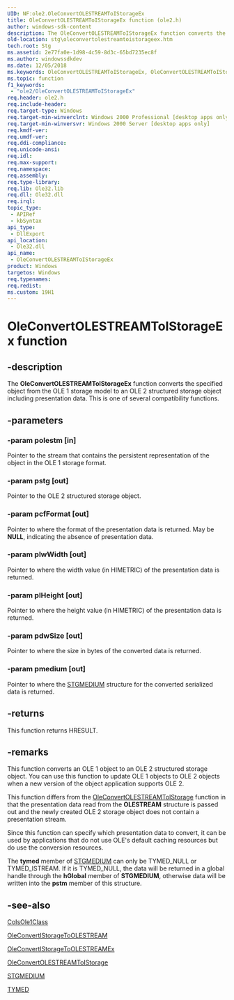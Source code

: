 ```yaml
---
UID: NF:ole2.OleConvertOLESTREAMToIStorageEx
title: OleConvertOLESTREAMToIStorageEx function (ole2.h)
author: windows-sdk-content
description: The OleConvertOLESTREAMToIStorageEx function converts the specified object from the OLE 1 storage model to an OLE 2 structured storage object including presentation data. This is one of several compatibility functions.
old-location: stg\oleconvertolestreamtoistorageex.htm
tech.root: Stg
ms.assetid: 2e77fa0e-1d98-4c59-8d3c-65bd7235ec8f
ms.author: windowssdkdev
ms.date: 12/05/2018
ms.keywords: OleConvertOLESTREAMToIStorageEx, OleConvertOLESTREAMToIStorageEx function [Structured Storage], _stg_oleconvertolestreamtoistorageex, ole2/OleConvertOLESTREAMToIStorageEx, stg.oleconvertolestreamtoistorageex
ms.topic: function
f1_keywords: 
 - "ole2/OleConvertOLESTREAMToIStorageEx"
req.header: ole2.h
req.include-header: 
req.target-type: Windows
req.target-min-winverclnt: Windows 2000 Professional [desktop apps only]
req.target-min-winversvr: Windows 2000 Server [desktop apps only]
req.kmdf-ver: 
req.umdf-ver: 
req.ddi-compliance: 
req.unicode-ansi: 
req.idl: 
req.max-support: 
req.namespace: 
req.assembly: 
req.type-library: 
req.lib: Ole32.lib
req.dll: Ole32.dll
req.irql: 
topic_type:
 - APIRef
 - kbSyntax
api_type:
 - DllExport
api_location:
 - Ole32.dll
api_name:
 - OleConvertOLESTREAMToIStorageEx
product: Windows
targetos: Windows
req.typenames: 
req.redist: 
ms.custom: 19H1
---
```


# OleConvertOLESTREAMToIStorageEx function


## -description


The 
<b>OleConvertOLESTREAMToIStorageEx</b> function converts the specified object from the OLE 1 storage model to an OLE 2 structured storage object including presentation data. This is one of several compatibility functions.


## -parameters




### -param polestm [in]

Pointer to the stream that contains the persistent representation of the object in the OLE 1 storage format.


### -param pstg [out]

Pointer to the OLE 2 structured storage object.


### -param pcfFormat [out]

Pointer to where the format of the presentation data is returned. May be <b>NULL</b>, indicating the absence of presentation data.


### -param plwWidth [out]

Pointer to where the width value (in HIMETRIC) of the presentation data is returned.


### -param plHeight [out]

Pointer to where the height value (in HIMETRIC) of the presentation data is returned.


### -param pdwSize [out]

Pointer to where the size in bytes of the converted data is returned.


### -param pmedium [out]

Pointer to where the 
<a href="https://docs.microsoft.com/windows/desktop/api/objidl/ns-objidl-tagstgmedium">STGMEDIUM</a> structure for the converted serialized data is returned.


## -returns



This function returns HRESULT.




## -remarks



This function converts an OLE 1 object to an OLE 2 structured storage object. You can use this function to update OLE 1 objects to OLE 2 objects when a new version of the object application supports OLE 2.

This function differs from the 
<a href="https://docs.microsoft.com/windows/desktop/api/ole2/nf-ole2-oleconvertolestreamtoistorage">OleConvertOLESTREAMToIStorage</a> function in that the presentation data read from the <b>OLESTREAM</b> structure is passed out and the newly created OLE 2 storage object does not contain a presentation stream.

Since this function can specify which presentation data to convert, it can be used by applications that do not use OLE's default caching resources but do use the conversion resources.

The <b>tymed</b> member of 
<a href="https://docs.microsoft.com/windows/desktop/api/objidl/ns-objidl-tagstgmedium">STGMEDIUM</a> can only be TYMED_NULL or TYMED_ISTREAM. If it is TYMED_NULL, the data will be returned in a global handle through the <b>hGlobal</b> member of <b>STGMEDIUM</b>, otherwise data will be written into the <b>pstm</b> member of this structure.




## -see-also




<a href="https://docs.microsoft.com/windows/desktop/api/objbase/nf-objbase-coisole1class">CoIsOle1Class</a>



<a href="https://docs.microsoft.com/windows/desktop/api/ole2/nf-ole2-oleconvertistoragetoolestream">OleConvertIStorageToOLESTREAM</a>



<a href="https://docs.microsoft.com/windows/desktop/api/ole2/nf-ole2-oleconvertistoragetoolestreamex">OleConvertIStorageToOLESTREAMEx</a>



<a href="https://docs.microsoft.com/windows/desktop/api/ole2/nf-ole2-oleconvertolestreamtoistorage">OleConvertOLESTREAMToIStorage</a>



<a href="https://docs.microsoft.com/windows/desktop/api/objidl/ns-objidl-tagstgmedium">STGMEDIUM</a>



<a href="https://docs.microsoft.com/windows/desktop/api/objidl/ne-objidl-tagtymed">TYMED</a>
 

 

